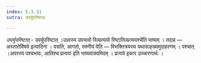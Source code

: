 ```yaml
---
index: 5.3.31
sutra: उपर्युपरिष्टात्

---
```

_उपर्युपरिष्टात्_ - उपर्युपरिष्टात् ।उध्र्वस्य उपभावो रिल्प्रत्ययो रिष्टातिल्प्रत्ययश्चे॑ति भाष्यम् । तदाह — अस्तातेर्विषये इत्यादिना । वसति, आगतो, रमणीयं वेति — विभक्तित्रयस्य यथासङ्ख्यमुदाहरणम् । पश्चात् ।अपरस्य पश्चभावः, आतिश्च प्रत्ययः॑ इति भाष्यवाक्यमिदम् । प्रत्यये इकार उच्चारणार्थः । 